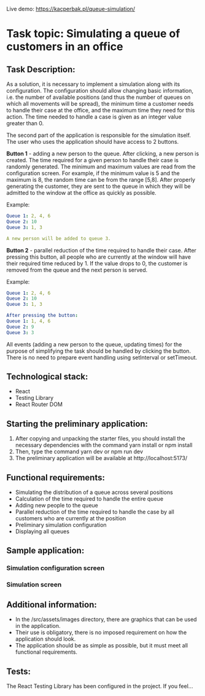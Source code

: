 Live demo: https://kacperbak.pl/queue-simulation/

# Task topic: Simulating a queue of customers in an office
## Task Description:
As a solution, it is necessary to implement a simulation along with its configuration. The configuration should allow changing basic information, i.e. the number of available positions (and thus the number of queues on which all movements will be spread), the minimum time a customer needs to handle their case at the office, and the maximum time they need for this action. The time needed to handle a case is given as an integer value greater than 0.

The second part of the application is responsible for the simulation itself. The user who uses the application should have access to 2 buttons.

**Button 1** - adding a new person to the queue. After clicking, a new person is created. The time required for a given person to handle their case is randomly generated. The minimum and maximum values are read from the configuration screen. For example, if the minimum value is 5 and the maximum is 8, the random time can be from the range [5,8]. After properly generating the customer, they are sent to the queue in which they will be admitted to the window at the office as quickly as possible.

Example:

```yaml
Queue 1: 2, 4, 6
Queue 2: 10
Queue 3: 1, 3

A new person will be added to queue 3.
```

**Button 2** - parallel reduction of the time required to handle their case. After pressing this button, all people who are currently at the window will have their required time reduced by 1. If the value drops to 0, the customer is removed from the queue and the next person is served.

Example:

```yaml
Queue 1: 2, 4, 6
Queue 2: 10
Queue 3: 1, 3

After pressing the button:
Queue 1: 1, 4, 6
Queue 2: 9
Queue 3: 3
```
All events (adding a new person to the queue, updating times) for the purpose of simplifying the task should be handled by clicking the button. There is no need to prepare event handling using setInterval or setTimeout.

## Technological stack:
- React
- Testing Library
- React Router DOM

## Starting the preliminary application:
1. After copying and unpacking the starter files, you should install the necessary dependencies with the command yarn install or npm install
2. Then, type the command yarn dev or npm run dev
3. The preliminary application will be available at http://localhost:5173/

## Functional requirements:
- Simulating the distribution of a queue across several positions
- Calculation of the time required to handle the entire queue
- Adding new people to the queue
- Parallel reduction of the time required to handle the case by all customers who are currently at the position
- Preliminary simulation configuration
- Displaying all queues

## Sample application:
### Simulation configuration screen
### Simulation screen
## Additional information:
- In the /src/assets/images directory, there are graphics that can be used in the application.
- Their use is obligatory, there is no imposed requirement on how the application should look.
- The application should be as simple as possible, but it must meet all functional requirements.
## Tests:
The React Testing Library has been configured in the project. If you feel...

